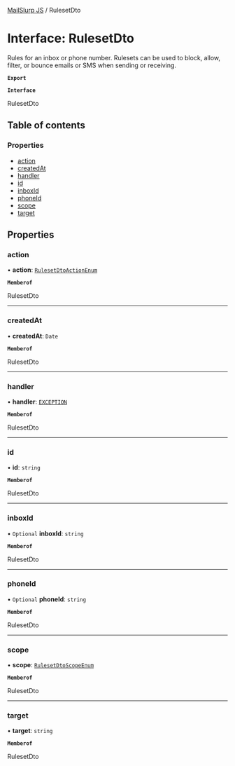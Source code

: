 [MailSlurp JS](../README.md) / RulesetDto

# Interface: RulesetDto

Rules for an inbox or phone number. Rulesets can be used to block, allow, filter, or bounce emails or SMS when sending or receiving.

**`Export`**

**`Interface`**

RulesetDto

## Table of contents

### Properties

- [action](RulesetDto.md#action)
- [createdAt](RulesetDto.md#createdat)
- [handler](RulesetDto.md#handler)
- [id](RulesetDto.md#id)
- [inboxId](RulesetDto.md#inboxid)
- [phoneId](RulesetDto.md#phoneid)
- [scope](RulesetDto.md#scope)
- [target](RulesetDto.md#target)

## Properties

### action

• **action**: [`RulesetDtoActionEnum`](../enums/RulesetDtoActionEnum.md)

**`Memberof`**

RulesetDto

___

### createdAt

• **createdAt**: `Date`

**`Memberof`**

RulesetDto

___

### handler

• **handler**: [`EXCEPTION`](../enums/RulesetDtoHandlerEnum.md#exception)

**`Memberof`**

RulesetDto

___

### id

• **id**: `string`

**`Memberof`**

RulesetDto

___

### inboxId

• `Optional` **inboxId**: `string`

**`Memberof`**

RulesetDto

___

### phoneId

• `Optional` **phoneId**: `string`

**`Memberof`**

RulesetDto

___

### scope

• **scope**: [`RulesetDtoScopeEnum`](../enums/RulesetDtoScopeEnum.md)

**`Memberof`**

RulesetDto

___

### target

• **target**: `string`

**`Memberof`**

RulesetDto
